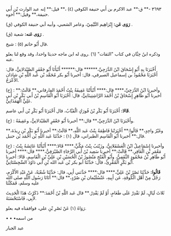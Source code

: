 ٣٦٩٣ -** ق:** عبد الاكرم بن أَبي حنيفة الكوفي (٤) ،** قيل:** إنه عبد الوارث بْن أَبي حنيفة،** وقيل:** أخوه.

**رَوَى عَن:** إِبْرَاهِيم التَّيْمِيّ، وعامر الشعبي، وأبيه أبي حنيفة الكوفي (ق) .

**رَوَى عَنه:** شعبة (ق) .

قال أَبُو حاتم (٥) : شيخ.

وذكره ابنُ حِبَّان في كتاب "الثقات" (٦) .روى له ابن ماجه حديثا واحدا، وقد وقع لنا بعلو عنه.

أَخْبَرَنَا بِهِ أَبُو إِسْحَاقَ ابْنُ الدَّرَجِيِّ،****** قال:****** أَنْبَأَنَا أَبُو جَعْفَرٍ الصَّيْدَلانِيُّ، قال: أَخْبَرَنَا مَحْمُودُ بن إسماعيل الصيرقي، قال: أخبرنا أَبُو بكر مُحَمَّد بْن عَبد اللَّهِ بْنِ شاذان الأَعْرَجُ.

(ح) : وأخبرنا ابْنُ الدَّرَجِيِّ،**** قال:**** أَنْبَأَتْنَا عَفِيفَةُ بِنْتُ أَحْمَدَ الفارقاني،** قَالَتْ:** أخبرنا أَبُو طَاهِرٍ إِسْحَاقُ بْنُ أَحْمَدَ الرَّاشِتِينَانِيُّ، قال: أَخْبَرَنَا أَبُو الْقَاسِمِ بْنُ أَبي بَكْرِ بْنِ أَبي عَلِيٍّ الْهَمَذَانِيُّ.

**قَالا:** أَخْبَرَنَا أَبُو بَكْرِ بْنُ فُورَكٍ الْقَبَّابُ، قال أَخْبَرَنَا أَبُو بَكْرِ بْن أَبي عاصم.

(ح) : وأَخْبَرَنَا ابْنُ الدَّرَجِيِّ،** قال:** أخبرنا أَبُو جَعْفَرٍ الصَّيْدَلانِيُّ، وعَفِيفَةُ.

وغَيْرُ واحِدٍ،** قَالُوا:** أَخْبَرَتْنا فَاطِمَةُ بِنْتُ عَبد اللَّهِ،** قَالَتْ:** أخبرنا أَبُو بَكْرِ بْنِ رِيذَةَ،** قال:** أخبرنا أَبُو الْقَاسِم الطبراني، قال (١) : حَدَّثَنَا عَبد اللَّهِ بْن أَحْمَد بْن حنبل.

(ح) : وأخبرنا إِسْمَاعِيلُ ابْنُ الْعَسْقَلانِيُّ، وزَيْنَبُ بِنْتُ مَكِّيٍّ،**** قَالا:**** أَنْبَأَتْنَا عَائِشَةُ بِنْتُ مَعْمَرِ بْنِ الْغَافِرِ،** قَالَتْ:** أخبرنا سَعِيد بْنُ أَبي الرَّجَاءِ الصَّيْرَفِيُّ،**** قال:**** أخبرنا أَبُو طَاهِرِ بْنُ مَحْمُودٍ الثَّقَفِيُّ، وأَبُو الْفَتْحِ مَنْصُورُ بْنُ الْحُسَيْنِ بْنِ عَلِيِّ بْنِ الْقَاسِمِ، قَالا: أخبرنا أَبُو بَكْرٍ الْمُقْرِئُ، قال: حَدَّثَنَا أبو بكر بْن عَبد الله بْنِ أَبي دَاوُدَ السِّجِسْتَانِيُّ.

**قَالُوا:** حَدَّثَنَا نَصْرُ بْنُ عَلِيٍّ،**** قال:**** حَدَّثني أَبِي، قال: حَدَّثَنَا شُعْبَةُ، عَنْ عَبْدِ الأَكْرَمِ، رَجُلٌ مِنْ أَهْلِ الْكُوفَةِ، عَن أَبِيهِ، عَنْسُلَيْمان بْنِ صُرْدٍ،** قال:** أَتَانَا رَسُول اللَّهِ صلى الله عليه وسلم، فَمَكَثْنَا

ثَلاثَ لَيَالٍ، لَمْ نَقْدِرْ عَلَى طَعَامٍ، أَوْ لَمْ يَقْدِرْ.** قال عَبد اللَّهِ بْنُ أَحْمَدَ:** ذَكَرْتُ هَذَا الْحَدِيثَ لأَبِي، فَاسْتَحْسَنَهُ.

رَوَاهُ (١) عَنْ نَصْرِ بْنِ علي، فوافقناه فيه بعلو.

• • •من اسمه

عبد الجبار